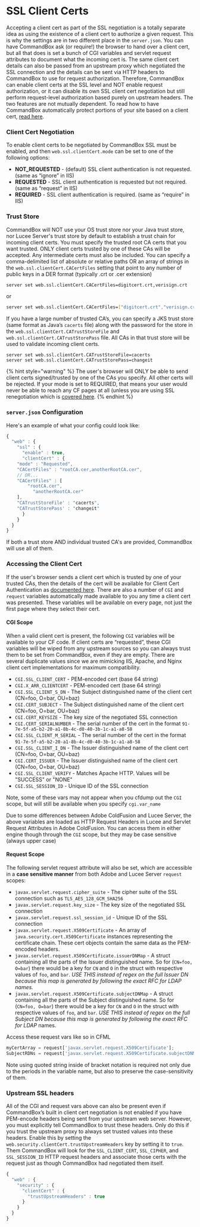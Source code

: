 # SSL Client Certs

Accepting a client cert as part of the SSL negotiation is a totally separate idea as using the existence of a client cert to authorize a given request. This is why the settings are in two different place in the `server.json`. You can have CommandBox ask (or require!) the browser to hand over a client cert, but all that does is set a bunch of CGI variables and servlet request attributes to document what the incoming cert is. The same client cert details can also be passed from an upstream proxy which negotiated the SSL connection and the details can be sent via HTTP headers to CommandBox to use for request authorization. Therefore, CommandBox can enable client certs at the SSL level and NOT enable request authorization, or it can disable its own SSL client cert negotiation but still perform request-level authorization based purely on upstream headers. The two features are not mutually dependent.  To read how to have CommandBox automatically protect portions of your site based on a client cert, [read here](../security/client-cert-authentication.md).

### Client Cert Negotiation

To enable client certs to be negotiated by CommandBox SSL must be enabled, and then `web.ssl.clientCert.mode` can be set to one of the following options:

* **NOT\_REQUESTED** - (default) SSL client authentication is not requested. (same as “ignore” in IIS)
* **REQUESTED** - SSL client authentication is requested but not required. (same as “request” in IIS)
* **REQUIRED** - SSL client authentication is required. (same as “require” in IIS)

### Trust Store

CommandBox will NOT use your OS trust store nor your Java trust store, nor Lucee Server's trust store by default to establish a trust chain for incoming client certs. You must specify the trusted root CA certs that you want trusted. ONLY client certs trusted by one of these CAs will be accepted. Any intermediate certs must also be included. You can specify a comma-delimited list of absolute or relative paths OR an array of strings in the `web.ssl.clientCert.CACertFiles` setting that point to any number of public keys in a DER format (typically .crt or .cer extension)

```bash
server set web.ssl.clientCert.CACertFiles=digitcert.crt,verisign.crt
```

or

```bash
server set web.ssl.clientCert.CACertFiles=["digitcert.crt","verisign.crt"]
```

If you have a large number of trusted CA’s, you can specify a JKS trust store (same format as Java’s `cacerts` file) along with the password for the store in the `web.ssl.clientCert.CATrustStoreFile` and `web.ssl.clientCert.CATrustStorePass` file. All CAs in that trust store will be used to validate incoming client certs.

```
server set web.ssl.clientCert.CATrustStoreFile=cacerts
server set web.ssl.clientCert.CATrustStorePass=changeit
```

{% hint style="warning" %}
The user's browser will ONLY be able to send client certs signed/trusted by one of the CAs you specify.  All other certs will be rejected.  If your mode is set to REQUIRED, that means your user would never be able to reach any CF pages at all (unless you are using SSL renegotiation which is [covered here](../security/client-cert-authentication.md#client-cert-renegotiation).
{% endhint %}

### `server.json` Configuration

Here's an example of what your config could look like:

```javascript
{
  "web" : {
    "ssl" : {
      "enable" : true,
      "clientCert" : {
	"mode" : "Requested",
	"CACertFiles" : "rootCA.cer,anotherRootCA.cer",
	// OR...
	"CACertFiles" : [
    	"rootCA.cer",
          "anotherRootCA.cer"
	],
	"CATrustStoreFile' : "cacerts",
	"CATrustStorePass' : "changeit"
      }
    }
  }
}
```

If both a trust store AND individual trusted CA's are provided, CommandBox will use all of them.

### Accessing the Client Cert

If the user's browser sends a client cert which is trusted by one of your trusted CAs, then the details of the cert will be available for Client Cert Authentication as [documented here](../security/client-cert-authentication.md).  There are also a number of `CGI` and `request` variables automatically made available to you any time a client cert was presented.  These variables will be available on every page, not just the first page where they select their cert.

#### CGI Scope

When a valid client cert is present, the following `CGI` variables will be available to your CF code. If client certs are “requested”, these CGI variables will be wiped from any upstream sources so you can always trust them to be set from CommandBox, even if they are empty. There are several duplicate values since we are mimicking IIS, Apache, and Nginx client cert implementations for maximum compatibility.

* `CGI.SSL_CLIENT_CERT` - PEM-encoded cert (base 64 string)
* `CGI.X_ARR_CLIENTCERT` - PEM-encoded cert (base 64 string)
* `CGI.SSL_CLIENT_S_DN` - The Subject distinguished name of the client cert (CN=foo, O=bar, OU=baz)
* `CGI.CERT_SUBJECT` - The Subject distinguished name of the client cert (CN=foo, O=bar, OU=baz)
* `CGI.CERT_KEYSIZE` - The key size of the negotiated SSL connection
* `CGI.CERT_SERIALNUMBER` - The serial number of the cert in the format `91-7e-5f-a5-b2-20-a1-8b-4c-d0-40-3b-1c-a1-a8-58`
* `CGI.SSL_CLIENT_M_SERIAL` - The serial number of the cert in the format `91-7e-5f-a5-b2-20-a1-8b-4c-d0-40-3b-1c-a1-a8-58`
* `CGI.SSL_CLIENT_I_DN` - The Issuer distinguished name of the client cert (CN=foo, O=bar, OU=baz)
* `CGI.CERT_ISSUER` - The Issuer distinguished name of the client cert (CN=foo, O=bar, OU=baz)
* `CGI.SSL_CLIENT_VERIFY` - Matches Apache HTTP. Values will be "SUCCESS" or "NONE"
* `CGI.SSL_SESSION_ID` - Unique ID of the SSL connection

Note, some of these vars may not appear when you cfdump out the `CGI` scope, but will still be available when you specify `cgi.var_name`&#x20;

&#x20;Due to some differences between Adobe ColdFusion and Lucee Server, the above variables are loaded as HTTP Request Headers in Lucee and Servlet Request Attributes in Adobe ColdFusion.  You can access them in either engine though through the `CGI` scope, but they may be case sensitive (always upper case)

#### Request Scope

The following servlet request attribute will also be set, which are accessible in a **case sensitive manner** from both Adobe and Lucee Server `request` scopes:

* `javax.servlet.request.cipher_suite` - The cipher suite of the SSL connection such as `TLS_AES_128_GCM_SHA256`
* `javax.servlet.request.key_size` - The key size of the negotiated SSL connection
* `javax.servlet.request.ssl_session_id` - Unique ID of the SSL connection
* `javax.servlet.request.X509Certificate` - An array of `java.security.cert.X509Certificate` instances representing the certificate chain. These cert objects contain the same data as the PEM-encoded headers.
* `javax.servlet.request.X509Certificate.issuerDNMap` - A struct containing all the parts of the Issuer distinguished name. So for (`CN=foo, O=bar`) there would be a key for `CN` and `O` in the struct with respective values of `foo`, and `bar`. _USE THIS instead of regex on the full Issuer DN because this map is generated by following the exact RFC for LDAP names._
* `javax.servlet.request.X509Certificate.subjectDNMap` - A struct containing all the parts of the Subject distinguished name. So for (`CN=foo, O=bar`) there would be a key for `CN` and `O` in the struct with respective values of `foo`, and `bar`. _USE THIS instead of regex on the full Subject DN because this map is generated by following the exact RFC for LDAP_ names.

Access these request vars like so in CFML

```javascript
myCertArray = request['javax.servlet.request.X509Certificate'];
SubjectRDNs = request['javax.servlet.request.X509Certificate.subjectDNMap'];
```

Note using quoted string inside of bracket notation is required not only due to the periods in the variable name, but also to preserve the case-sensitivity of them.

### **Upstream SSL headers**

All of the CGI and request vars above can also be present even if CommandBox’s built in client cert negotiation is not enabled if you have PEM-encode headers being sent from your upstream web server. However, you must explicitly tell CommandBox to trust these headers. Only do this if you trust the upstream proxy to always set trusted values into these headers. Enable this by setting the `web.security.clientCert.trustUpstreamHeaders` key by setting it to `true`. Them CommandBox will look for the `SSL_CLIENT_CERT`, `SSL_CIPHER`, and `SSL_SESSION_ID` HTTP request headers and associate those certs with the request just as though CommandBox had negotiated them itself.

```javascript
{
  "web" : {
    "security" : {
      "clientCert" : {
        "trustUpstreamHeaders" : true
      }
    }
  }
}
```
